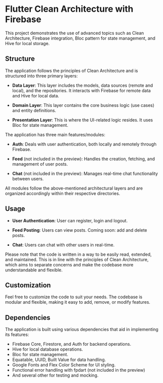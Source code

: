 # Flutter Clean Architecture with Firebase

This project demonstrates the use of advanced topics such as Clean Architecture, Firebase integration, Bloc pattern for state management, and Hive for local storage.

## Structure

The application follows the principles of Clean Architecture and is structured into three primary layers:

- **Data Layer**: This layer includes the models, data sources (remote and local), and the repositories. It interacts with Firebase for remote data and Hive for local data.

- **Domain Layer**: This layer contains the core business logic (use cases) and entity definitions.

- **Presentation Layer**: This is where the UI-related logic resides. It uses Bloc for state management.

The application has three main features/modules:

- **Auth**: Deals with user authentication, both locally and remotely through Firebase.

- **Feed** (not included in the preview): Handles the creation, fetching, and management of user posts.

- **Chat** (not included in the preview): Manages real-time chat functionality between users.

All modules follow the above-mentioned architectural layers and are organized accordingly within their respective directories.

## Usage

- **User Authentication**: User can register, login and logout.

- **Feed Posting**: Users can view posts. Coming soon: add and delete posts. 

- **Chat**: Users can chat with other users in real-time.

Please note that the code is written in a way to be easily read, extended, and maintained. This is in line with the principles of Clean Architecture, which aims to separate concerns and make the codebase more understandable and flexible.

## Customization

Feel free to customize the code to suit your needs. The codebase is modular and flexible, making it easy to add, remove, or modify features.

## Dependencies

The application is built using various dependencies that aid in implementing its features:

- Firebase Core, Firestore, and Auth for backend operations.
- Hive for local database operations.
- Bloc for state management.
- Equatable, UUID, Built Value for data handling.
- Google Fonts and Flex Color Scheme for UI styling.
- Functional error handling with fpdart (not included in the preview)
- And several other for testing and mocking.
